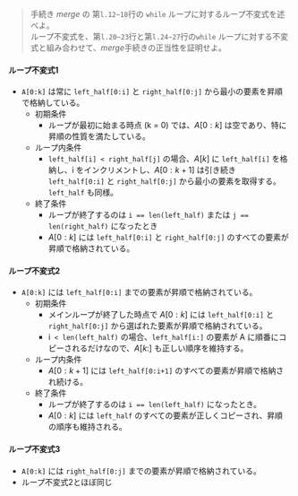 <!--
<script type="text/javascript" async
  src="https://cdnjs.cloudflare.com/ajax/libs/mathjax/2.7.7/MathJax.js?config=TeX-MML-AM_CHTML">
</script>
-->
> 手続き $merge$ の 第`l.12~18`行の `while` ループに対するループ不変式を述べよ。<br>
> ループ不変式を、第`l.20~23`行と第`l.24~27`行の`while` ループに対する不変式と組み合わせて、$merge$手続きの正当性を証明せよ。

#### ループ不変式1
- `A[0:k]` は常に `left_half[0:i]` と `right_half[0:j]` から最小の要素を昇順で格納している。
  - 初期条件
    - ループが最初に始まる時点 (k = 0) では、$A[0:k]$ は空であり、特に昇順の性質を満たしている。
  - ループ内条件
    - `left_half[i] < right_half[j]` の場合、$A[k]$ に `left_half[i]` を格納し、i をインクリメントし、$A[0:k+1]$ は引き続き `left_half[0:i]` と `right_half[0:j]` から最小の要素を取得する。`left_half` も同様。
  - 終了条件
    - ループが終了するのは `i == len(left_half)` または `j == len(right_half)` になったとき
    - $A[0:k]$ には `left_half[0:i]` と `right_half[0:j]` のすべての要素が昇順で格納されている。

#### ループ不変式2
- `A[0:k]` には `left_half[0:i]` までの要素が昇順で格納されている。
  - 初期条件
      - メインループが終了した時点で $A[0:k]$ には `left_half[0:i]` と `right_half[0:j]` から選ばれた要素が昇順で格納されている。
      - i` < len(left_half)` の場合、`left_half[i:]` の要素が A に順番にコピーされるだけなので、$A[k:]$ も正しい順序を維持する。
  - ループ内条件
    - $A[0:k+1]$ には `left_half[0:i+1]` のすべての要素が昇順で格納され続ける。
  - 終了条件
    - ループが終了するのは `i == len(left_half)` になったとき。
    - $A[0:k]$ には `left_half` のすべての要素が正しくコピーされ、昇順の順序も維持される。
  
#### ループ不変式3
  - `A[0:k]` には `right_half[0:j]` までの要素が昇順で格納されている。
  - ループ不変式2とほぼ同じ
